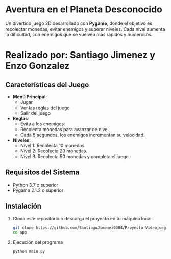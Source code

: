 
# **Aventura en el Planeta Desconocido**

Un divertido juego 2D desarrollado con **Pygame**, donde el objetivo es recolectar monedas, evitar enemigos y superar niveles. Cada nivel aumenta la dificultad, con enemigos que se vuelven más rápidos y numerosos.

# Realizado por: Santiago Jimenez y Enzo Gonzalez

## **Características del Juego**

- **Menú Principal**:
  - Jugar
  - Ver las reglas del juego
  - Salir del juego
- **Reglas**:
  - Evita a los enemigos.
  - Recolecta monedas para avanzar de nivel.
  - Cada 5 segundos, los enemigos incrementan su velocidad.
- **Niveles**:
  - Nivel 1: Recolecta 10 monedas.
  - Nivel 2: Recolecta 20 monedas.
  - Nivel 3: Recolecta 50 monedas y completa el juego.

## **Requisitos del Sistema**

- Python 3.7 o superior
- Pygame 2.1.2 o superior

## **Instalación**

1. Clona este repositorio o descarga el proyecto en tu máquina local:

   ```bash
   git clone https://github.com/SantiagoJimenez0304/Proyecto-Videojuego.git
   cd app
    ```
2. Ejecución del programa
   ```bash
   python main.py

